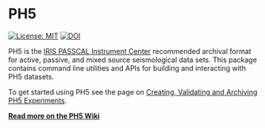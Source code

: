 # PH5 

[![License: MIT](https://img.shields.io/badge/License-MIT-blue.svg)](https://opensource.org/licenses/MIT) [![DOI](https://zenodo.org/badge/66882151.svg)](https://zenodo.org/badge/latestdoi/66882151)


PH5 is the [IRIS PASSCAL Instrument Center](https://www.passcal.nmt.edu/) recommended archival format for active, passive, and mixed source seismological data sets. This package contains command line utilities and APIs for building and interacting with PH5 datasets.

To get started using PH5 see the page on [Creating, Validating and Archiving PH5 Experiments](https://github.com/PIC-IRIS/PH5/wiki/PH5-Creating-Validating-and-Archiving).

[**Read more on the PH5 Wiki**](https://github.com/PIC-IRIS/PH5/wiki)
